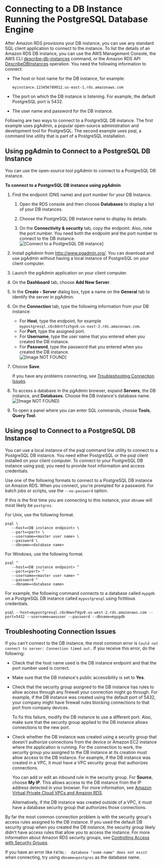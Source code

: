 # Connecting to a DB Instance Running the PostgreSQL Database Engine<a name="USER_ConnectToPostgreSQLInstance"></a>

After Amazon RDS provisions your DB instance, you can use any standard SQL client application to connect to the instance\. To list the details of an Amazon RDS DB instance, you can use the AWS Management Console, the AWS CLI [describe\-db\-instances](https://docs.aws.amazon.com/cli/latest/reference/rds/describe-db-instances.html) command, or the Amazon RDS API [DescribeDBInstances](https://docs.aws.amazon.com/AmazonRDS/latest/APIReference/API_DescribeDBInstances.html) operation\. You need the following information to connect:
+ The host or host name for the DB instance, for example: 

  ```
  myinstance.123456789012.us-east-1.rds.amazonaws.com
  ```
+ The port on which the DB instance is listening\. For example, the default PostgreSQL port is 5432\. 
+ The user name and password for the DB instance\.

Following are two ways to connect to a PostgreSQL DB instance\. The first example uses pgAdmin, a popular open\-source administration and development tool for PostgreSQL\. The second example uses psql, a command line utility that is part of a PostgreSQL installation\. 

## Using pgAdmin to Connect to a PostgreSQL DB Instance<a name="USER_ConnectToPostgreSQLInstance.pgAdmin"></a>

You can use the open\-source tool pgAdmin to connect to a PostgreSQL DB instance\. 

**To connect to a PostgreSQL DB instance using pgAdmin**

1. Find the endpoint \(DNS name\) and port number for your DB Instance\. 

   1. Open the RDS console and then choose **Databases** to display a list of your DB instances\. 

   1. Choose the PostgreSQL DB instance name to display its details\. 

   1. On the **Connectivity & security** tab, copy the endpoint\. Also, note the port number\. You need both the endpoint and the port number to connect to the DB instance\.   
![\[Connect to a PostgreSQL DB instance\]](http://docs.aws.amazon.com/AmazonRDS/latest/UserGuide/images/PostgreSQL-endpoint.png)

1. Install pgAdmin from [http://www\.pgadmin\.org/](http://www.pgadmin.org/)\. You can download and use pgAdmin without having a local instance of PostgreSQL on your client computer\.

1. Launch the pgAdmin application on your client computer\. 

1. On the **Dashboard** tab, choose **Add New Server**\.

1. In the **Create \- Server** dialog box, type a name on the **General** tab to identify the server in pgAdmin\.

1. On the **Connection** tab, type the following information from your DB instance:
   + For **Host**, type the endpoint, for example `mypostgresql.c6c8dntfzzhgv0.us-east-2.rds.amazonaws.com`\.
   + For **Port**, type the assigned port\. 
   + For **Username**, type the user name that you entered when you created the DB instance\.
   + For **Password**, type the password that you entered when you created the DB instance\.  
![\[Image NOT FOUND\]](http://docs.aws.amazon.com/AmazonRDS/latest/UserGuide/images/Postgres-Connect01.png)

1. Choose **Save**\. 

   If you have any problems connecting, see [Troubleshooting Connection Issues](#USER_ConnectToPostgreSQLInstance.Troubleshooting)\. 

1. To access a database in the pgAdmin browser, expand **Servers**, the DB instance, and **Databases**\. Choose the DB instance's database name\.  
![\[Image NOT FOUND\]](http://docs.aws.amazon.com/AmazonRDS/latest/UserGuide/images/Postgres-Connect02.png)

1. To open a panel where you can enter SQL commands, choose **Tools**, **Query Tool**\. 

## Using psql to Connect to a PostgreSQL DB Instance<a name="USER_ConnectToPostgreSQLInstance.psql"></a>

You can use a local instance of the psql command line utility to connect to a PostgreSQL DB instance\. You need either PostgreSQL or the psql client installed on your client computer\. To connect to your PostgreSQL DB instance using psql, you need to provide host information and access credentials\.

Use one of the following formats to connect to a PostgreSQL DB instance on Amazon RDS\. When you connect, you're prompted for a password\. For batch jobs or scripts, use the `--no-password` option\.

If this is the first time you are connecting to this instance, your `dbname` will most likely be `postgres`.

For Unix, use the following format\.

```
psql \
   --host=<DB instance endpoint> \
   --port=<port> \
   --username=<master user name> \
   --password \
   --dbname=<database name>
```

For Windows, use the following format\.

```
psql ^
   --host=<DB instance endpoint> ^
   --port=<port> ^
   --username=<master user name> ^
   --password ^
   --dbname=<database name>
```

For example, the following command connects to a database called `mypgdb` on a PostgreSQL DB instance called `mypostgresql` using fictitious credentials\. 

```
psql --host=mypostgresql.c6c8mwvfdgv0.us-west-2.rds.amazonaws.com --port=5432 --username=awsuser --password --dbname=mypgdb 
```

## Troubleshooting Connection Issues<a name="USER_ConnectToPostgreSQLInstance.Troubleshooting"></a>

If you can't connect to the DB instance, the most common error is `Could not connect to server: Connection timed out.` If you receive this error, do the following:
+ Check that the host name used is the DB instance endpoint and that the port number used is correct\.
+ Make sure that the DB instance's public accessibility is set to **Yes**\.
+ Check that the security group assigned to the DB instance has rules to allow access through any firewall your connection might go through\. For example, if the DB instance was created using the default port of 5432, your company might have firewall rules blocking connections to that port from company devices\.

  To fix this failure, modify the DB instance to use a different port\. Also, make sure that the security group applied to the DB instance allows connections to the new port\.
+ Check whether the DB instance was created using a security group that doesn't authorize connections from the device or Amazon EC2 instance where the application is running\. For the connection to work, the security group you assigned to the DB instance at its creation must allow access to the DB instance\. For example, if the DB instance was created in a VPC, it must have a VPC security group that authorizes connections\.

  You can add or edit an inbound rule in the security group\. For **Source**, choose **My IP**\. This allows access to the DB instance from the IP address detected in your browser\. For more information, see [Amazon Virtual Private Cloud VPCs and Amazon RDS](USER_VPC.md)\.

  Alternatively, if the DB instance was created outside of a VPC, it must have a database security group that authorizes those connections\.

By far the most common connection problem is with the security group's access rules assigned to the DB instance\. If you used the default DB security group when you created the DB instance, the security group likely didn't have access rules that allow you to access the instance\. For more information about Amazon RDS security groups, see [Controlling Access with Security Groups](Overview.RDSSecurityGroups.md)\.

If you have an error like `FATAL:  database "some-name" does not exist` when connecting, try using `dbname=postgres` as the database name.

